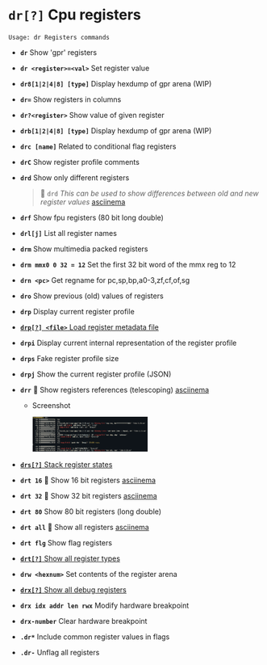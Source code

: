 <!-- TITLE: dr -->

#  **`dr[?]`** Cpu registers


```text
Usage: dr Registers commands
```


- **`dr`** Show 'gpr' registers
- **`dr <register>=<val>`** Set register value
- **`dr8[1|2|4|8] [type]`** Display hexdump of gpr arena (WIP)
- **`dr=`** Show registers in columns
- **`dr?<register>`** Show value of given register
- **`drb[1|2|4|8] [type]`** Display hexdump of gpr arena (WIP)
- **`drc [name]`** Related to conditional flag registers
- **`drC`** Show register profile comments
- **`drd`**  Show only different registers
  > 🚀 `drd` _This can be used to show differences between old and new register values_ [asciinema](https://asciinema.org/a/A0Ki2qX9DKajCU0tD5QA8N2P9)
- **`drf`** Show fpu registers (80 bit long double)
- **`drl[j]`** List all register names
- **`drm`** Show multimedia packed registers
- **`drm mmx0 0 32 = 12`** Set the first 32 bit word of the mmx reg to 12
- **`drn <pc>`** Get regname for pc,sp,bp,a0-3,zf,cf,of,sg
- **`dro`** Show previous (old) values of registers
- **`drp`** Display current register profile

- [ **`drp[?] <file>`** Load register metadata file](/options/d/dr/drp)

- **`drpi`** Display current internal representation of the register profile
- **`drps`** Fake register profile size
- **`drpj`** Show the current register profile (JSON)
- **`drr`** 🚀 Show registers references (telescoping) [asciinema](https://asciinema.org/a/s1bOy1oWQrKMMtPNIJ44Pr0UO)
  - Screenshot

    <img src="/uploads/small-d/drr.png" width="50%">

- [ **`drs[?]`** Stack register states](/options/d/dr/drs)

- **`drt 16`** 🚀 Show 16 bit registers [asciinema](https://asciinema.org/a/JBBPfzyiUsK34yLus1aIPK4Rk)
- **`drt 32`** 🚀 Show 32 bit registers [asciinema](https://asciinema.org/a/JBBPfzyiUsK34yLus1aIPK4Rk)
- **`drt 80`** Show 80 bit registers (long double)
- **`drt all`** 🚀 Show all registers [asciinema](https://asciinema.org/a/JBBPfzyiUsK34yLus1aIPK4Rk)
- **`drt flg`** Show flag registers

- [ **`drt[?]`** Show all register types](/options/d/dr/drt)

- **`drw <hexnum>`** Set contents of the register arena

- [ **`drx[?]`** Show all debug registers](/options/d/dr/drx)

- **`drx idx addr len rwx`** Modify hardware breakpoint
- **`drx-number`** Clear hardware breakpoint
- **`.dr*`** Include common register values in flags
- **`.dr-`** Unflag all registers

<p hidden>dr dr8 dr= dr? drb drc drC drd drf drl drm drn dro drpdrpi drps drpj drr drs drt drw drX drx .dr</p>